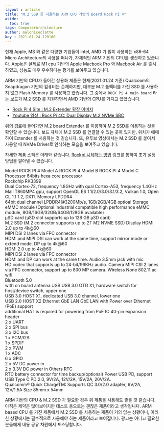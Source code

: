 ```yaml
---
layout : article
title: "M.2 SSD 를 지원하는 ARM CPU 기반의 Board Rock Pi 4"
aside:
  toc: true
tags: ComputerArchitecture
author: melonicedlatte  
key : 2021-01-24-120100
---
```


현재 Apple, MS 와 같은 다양한 기업들이 intel, AMD 가 많이 사용하는 x86-64 Micro Architecture의 사용을 떠나가, 자체적인 ARM 기반의 CPU를 생산하고 있습니다. Apple은 실제로 M1 cpu 기반의 Apple Macbook Pro 와 Macbook Air 를 출시하였고, 성능도 매우 우수하다는 평가를 보여주고 있습니다.

ARM 기반의 CPU가 들어간 상용화 제품은 현재(2021.01.24 기준) Qualcoom의 Snapdragon 기반의 컴퓨터는 존재하지만, 대부분 M.2 폼팩터를 가진 SSD 를 사용하지 않고 Flash Memory 를 사용하고 있습니다. 그 중에서 `ROCK Pi 4 main board` 라는 보드가 M.2 SSD 를 지원하면서 AMD 기반의 CPU를 가지고 있었습니다. 

- [Rock Pi 4 Site : M.2 Extender 확장 이미지](https://wiki.radxa.com/Rockpi4/hardware/M2_extend) 
- [Youtube 영상 : Rock Pi 4C: Dual Display M.2 NVMe SBC](https://www.youtube.com/watch?v=BTyIFZPgBT0)

위의 경로에 들어가면 M.2 board Extender 를 이용하여 M.2 SSD를 이용하는 것을 확인할 수 있습니다. 보드 자체에 M.2 SSD 를 연결할 수 있는 곳이 있지만, 위치가 애매하여 Extender 를 사용하는 것 같습니다. 또, 유투브 영상에서는 M.2 SSD 를 붙여서 사용할 때 NVMe Driver로 인식하는 모습을 보여주고 있습니다. 

자세한 제품 스펙은 아래와 같습니다. [Rockpi 시작하는 방법](https://wiki.radxa.com/Rockpi4/getting_started) 링크를 통하여 초기 설정 방법을 알아낼 수 있습니다. 

<tbody><tr>
<th> Model
</th>
<th colspan="1" width="30%"> ROCK PI 4 Model A
</th>
<th colspan="1" width="30%"> ROCK PI 4 Model B
</th>
<th colspan="1" width="30%"> ROCK PI 4 Model C
</th></tr>
<tr>
<th> Processor
</th>
<td colspan="3"> 64bits hexa core processor<br>Rockchip RK3399<br>Dual Cortex-72, frequency 1.8GHz with qual Cortex-A53, frequency 1.4GHz<br>Mali T860MP4 gpu, support OpenGL ES 1.1/2.0/3.0/3.1/3.2, Vulkan 1.0, Open CL 1.1 1.2, DX11.
</td></tr>
<tr>
<th> Memory
</th>
<td colspan="3"> LPDDR4<br>64bit dual channel LPDDR4@3200Mb/s, 1GB/2GB/4GB optioal
</td></tr>
<tr>
<th> Storage
</th>
<td colspan="3"> eMMC module (Optional industrial compatible high performance eMMC module, 8GB/16GB/32GB/64GB/128GB available)<br>μSD card (μSD slot supports up to 128 GB μSD card)<br>M.2 SSD (M.2 connector supports up to 2T M2 NVME SSD)
</td></tr>
<tr>
<th> Display
</th>
<td colspan="2"> HDMI 2.0 up to 4k@60<br>MIPI DSI 2 lanes via FPC connector<br>HDMI and MIPI DSI can work at the same time, support mirror mode or extend mode.
</td>
<td> DP up to 4k@60<br>HDMI 2.0 up to 4k@60<br>MIPI DSI 2 lanes via FPC connector<br>HDMI and DP can work at the same time.
</td></tr>
<tr>
<th> Audio
</th>
<td colspan="3"> 3.5mm jack with mic<br>HD codec that supports up to 24-bit/96KHz audio.
</td></tr>
<tr>
<th> Camera
</th>
<td colspan="3"> MIPI CSI 2 lanes via FPC connector, support up to 800 MP camera.
</td></tr>
<tr>
<th> Wireless
</th>
<td> None
</td>
<td colspan="2"> 802.11 ac wifi<br>Bluetooth 5.0<br>with on board antenna
</td></tr>
<tr>
<th> USB
</th>
<td colspan="3"> USB 3.0 OTG X1, hardware switch for host/device switch, upper one<br>USB 3.0 HOST X1, dedicated USB 3.0 channel, lower one<br>USB 2.0 HOST X2
</td></tr>
<tr>
<th> Ethernet
</th>
<td> GbE LAN
</td>
<td colspan="2"> GbE LAN with Power over Ethernet (PoE) support<br>additional HAT is required for powering from PoE
</td></tr>
<tr>
<th> IO
</th>
<td colspan="3"> 40-pin expansion header<br>2 x UART<br>2 x SPI bus<br>3 x I2C bus<br>1 x PCM/I2S<br>1 x SPDIF<br>2 x PWM<br>1 x ADC<br>6 x GPIO<br>2 x 5V DC power in<br>2 x 3.3V DC power in
</td></tr>
<tr>
<th> Others
</th>
<td colspan="3"> RTC<br>RTC battery connector for time backup(optional)
</td></tr>
<tr>
<th> Power
</th>
<td colspan="3"> USB PD, support USB Type C PD 2.0, 9V/2A, 12V/2A, 15V/2A, 20V/2A.<br>Qualcomm® Quick ChargeTM: Supports QC 3.0/2.0 adapter, 9V/2A, 12V/1.5A
</td></tr>
<tr>
<th> Size
</th>
<td colspan="3"> 85mm x 54mm
</td></tr></tbody>


ARM 기반의 CPU & M.2 SSD 가 필요한 경우 위 제품을 사용해도 좋을 것 같습니다. 아직은 제약은 많아보이지만 테스트 용으로는 괜찮은 제품이라고 생각됩니다. ARM based CPU 를 가진 제품에서 M.2 SSD 를 사용하는 제품이 거의 없는 상황이니, 이러한 상황에서는 필수적으로 사용해야 하는 제품이라고 보여집니다. 광고는 아니고 필요한 분들에게 내용 공유 차원에서 포스팅합니다. 
